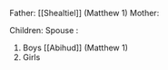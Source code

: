 Father: [[Shealtiel]] (Matthew 1)
Mother: 

Children:
Spouse : 
1) Boys
	[[Abihud]] (Matthew 1)
2) Girls
	